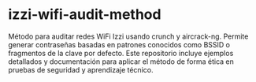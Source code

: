 # izzi-wifi-audit-method
Método para auditar redes WiFi Izzi usando crunch y aircrack-ng. Permite generar contraseñas basadas en patrones conocidos como BSSID o fragmentos de la clave por defecto. Este repositorio incluye ejemplos detallados y documentación para aplicar el método de forma ética en pruebas de seguridad y aprendizaje técnico.
